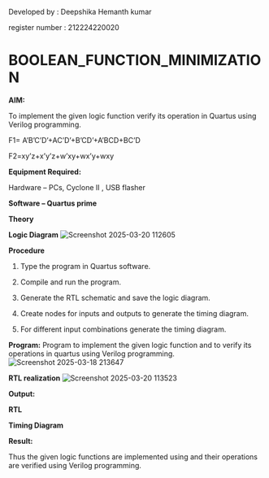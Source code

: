Developed by : Deepshika Hemanth kumar

register number : 212224220020
# BOOLEAN_FUNCTION_MINIMIZATION

**AIM:**

To implement the given logic function verify its operation in Quartus using Verilog programming.

F1= A’B’C’D’+AC’D’+B’CD’+A’BCD+BC’D 

F2=xy’z+x’y’z+w’xy+wx’y+wxy

**Equipment Required:**

Hardware – PCs, Cyclone II , USB flasher

**Software – Quartus prime**

**Theory**

**Logic Diagram**
![Screenshot 2025-03-20 112605](https://github.com/user-attachments/assets/1e59269c-1abc-4c70-b55a-b61784ebc0a5)


**Procedure**

1.	Type the program in Quartus software.

2.	Compile and run the program.

3.	Generate the RTL schematic and save the logic diagram.

4.	Create nodes for inputs and outputs to generate the timing diagram.

5.	For different input combinations generate the timing diagram.


**Program:**
 Program to implement the given logic function and to verify its operations in quartus using Verilog programming. 
![Screenshot 2025-03-18 213647](https://github.com/user-attachments/assets/9ff0bff8-d2af-4727-af6f-3216e978e3f0)

**RTL realization**
![Screenshot 2025-03-20 113523](https://github.com/user-attachments/assets/d74ca8ff-26b9-4149-a55b-7c351ffc5380)

**Output:**

**RTL**

**Timing Diagram**

**Result:**

Thus the given logic functions are implemented using and their operations are verified using Verilog programming.

